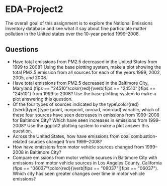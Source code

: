 # EDA-Project2

The overall goal of this assignment is to explore the National Emissions Inventory database and see what it say about fine particulate matter pollution in the United states over the 10-year period 1999–2008.

## Questions

  - Have total emissions from PM2.5 decreased in the United States from 1999 to 2008? Using the base plotting system, make a plot showing the total PM2.5 emission from all sources for each of the years 1999, 2002, 2005, and 2008.
  - Have total emissions from PM2.5 decreased in the Baltimore City, Maryland (fips == "24510"\color{red}{\verb|fips == "24510"|}fips == "24510") from 1999 to 2008? Use the base plotting system to make a plot answering this question.
  - Of the four types of sources indicated by the type\color{red}{\verb|type|}type (point, nonpoint, onroad, nonroad) variable, which of       these four sources have seen decreases in emissions from 1999–2008 for Baltimore City? Which have seen increases in emissions from 1999–2008? Use the ggplot2 plotting system to make a plot answer this question.
  - Across the United States, how have emissions from coal combustion-related sources changed from 1999–2008?
  - How have emissions from motor vehicle sources changed from 1999–2008 in Baltimore City?
  - Compare emissions from motor vehicle sources in Baltimore City with emissions from motor vehicle sources in Los Angeles County, California (fips == "06037"\color{red}{\verb|fips == "06037"|}fips == "06037"). Which city has seen greater changes over time in motor vehicle emissions?
